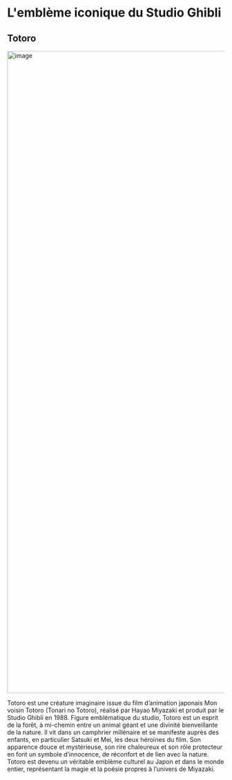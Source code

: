 # L'emblème iconique du Studio Ghibli
## Totoro


<img width="1080" height="1487" alt="image" src="https://github.com/user-attachments/assets/e6d0c335-d955-45fe-b979-6858104f64d7" />




Totoro est une créature imaginaire issue du film d’animation japonais Mon voisin Totoro (Tonari no Totoro), réalisé par Hayao Miyazaki et produit par le Studio Ghibli en 1988. Figure emblématique du studio, Totoro est un esprit de la forêt, à mi-chemin entre un animal géant et une divinité bienveillante de la nature. Il vit dans un camphrier millénaire et se manifeste auprès des enfants, en particulier Satsuki et Mei, les deux héroïnes du film. Son apparence douce et mystérieuse, son rire chaleureux et son rôle protecteur en font un symbole d’innocence, de réconfort et de lien avec la nature. Totoro est devenu un véritable emblème culturel au Japon et dans le monde entier, représentant la magie et la poésie propres à l’univers de Miyazaki.
